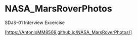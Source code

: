 # NASA_MarsRoverPhotos
SDJS-01 Interview Excercise

[https://AntonioMM8506.github.io/NASA_MarsRoverPhotos/]
